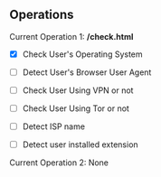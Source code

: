 ## Operations

Current Operation 1: **/check.html**

- [x] Check User's Operating System
- [ ] Detect User's Browser User Agent
- [ ] Check User Using VPN or not
- [ ] Check User Using Tor or not
- [ ] Detect ISP name
- [ ] Detect user installed extension


Current Operation 2: None
